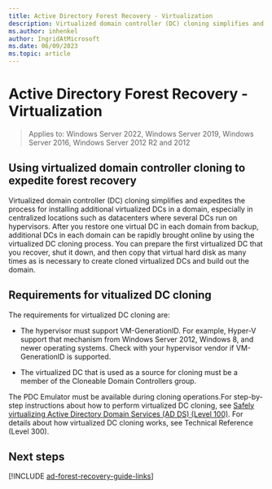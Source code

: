 ```yaml
---
title: Active Directory Forest Recovery - Virtualization  
description: Virtualized domain controller (DC) cloning simplifies and expedites the process for installing additional virtualized DCs in a domain, especially in centralized locations such as datacenters where several DCs run on hypervisors. After you restore one virtual DC in each domain from backup, additional DCs in each domain can be rapidly brought online by using the virtualized DC cloning process. You can prepare the first virtualized DC that you recover, shut it down, and then copy that virtual hard disk as many times as is necessary to create cloned virtualized DCs and build out the domain.
ms.author: inhenkel
author: IngridAtMicrosoft
ms.date: 06/09/2023
ms.topic: article
---
```


# Active Directory Forest Recovery - Virtualization

> Applies to: Windows Server 2022, Windows Server 2019, Windows Server 2016, Windows Server 2012 R2 and 2012

## Using virtualized domain controller cloning to expedite forest recovery

Virtualized domain controller (DC) cloning simplifies and expedites the process
for installing additional virtualized DCs in a domain, especially in centralized
locations such as datacenters where several DCs run on hypervisors. After you
restore one virtual DC in each domain from backup, additional DCs in each domain
can be rapidly brought online by using the virtualized DC cloning process. You
can prepare the first virtualized DC that you recover, shut it down, and then
copy that virtual hard disk as many times as is necessary to create cloned
virtualized DCs and build out the domain.

## Requirements for vitualized DC cloning

The requirements for virtualized DC cloning are:

- The hypervisor must support VM-GenerationID. For example, Hyper-V support
    that mechanism from Windows Server 2012, Windows 8, and newer operating
    systems. Check with your hypervisor vendor if VM-GenerationID is supported.

- The virtualized DC that is used as a source for cloning must be a member of
    the Cloneable Domain Controllers group.

The PDC Emulator must be available during cloning operations.For step-by-step
instructions about how to perform virtualized DC cloning, see [Safely virtualizing Active Directory Domain Services (AD DS) (Level 100)](/windows-server/identity/ad-ds/introduction-to-active-directory-domain-services-ad-ds-virtualization-level-100).
For details about how virtualized DC cloning works, see Technical Reference
(Level 300).

## Next steps

[!INCLUDE [ad-forest-recovery-guide-links](includes/ad-forest-recovery-guide-links.md)]
